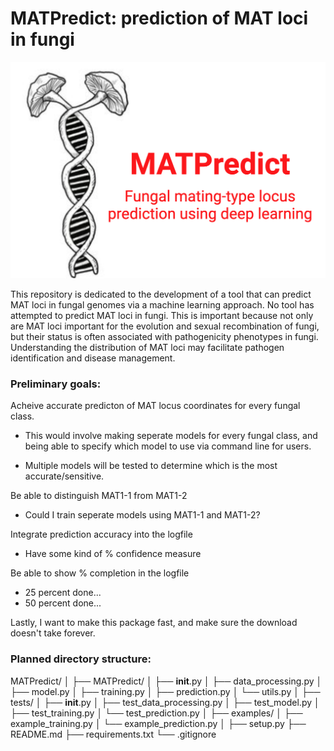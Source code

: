 # MATPredict: prediction of MAT loci in fungi

<div style="text-align: center;">
  <img src="logo.jpg" alt="Logo" width="600"/>
</div>

This repository is dedicated to the development of a tool that can predict MAT loci in fungal genomes via a machine learning approach. No tool has attempted to predict MAT loci in fungi. This is important because not only are MAT loci important for the evolution and sexual recombination of fungi, but their status is often associated with pathogenicity phenotypes in fungi. Understanding the distribution of MAT loci may facilitate pathogen identification and disease management.

### Preliminary goals: 

Acheive accurate predicton of MAT locus coordinates for every fungal class.

  - This would involve making seperate models for every fungal class, and being able to specify which model to use via command line for users. 

  - Multiple models will be tested to determine which is the most accurate/sensitive. 

Be able to distinguish MAT1-1 from MAT1-2

  - Could I train seperate models using MAT1-1 and MAT1-2?

Integrate prediction accuracy into the logfile

  - Have some kind of % confidence measure 

Be able to show % completion in the logfile

  - 25 percent done...
  - 50 percent done...

Lastly, I want to make this package fast, and make sure the download doesn't take forever. 


### Planned directory structure:

MATPredict/
│
├── MATPredict/
│   ├── __init__.py 
│   ├── data_processing.py
│   ├── model.py
│   ├── training.py
│   ├── prediction.py
│   └── utils.py
│
├── tests/
│   ├── __init__.py
│   ├── test_data_processing.py
│   ├── test_model.py
│   ├── test_training.py
│   └── test_prediction.py
│
├── examples/
│   ├── example_training.py
│   └── example_prediction.py
│
├── setup.py
├── README.md
├── requirements.txt
└── .gitignore


